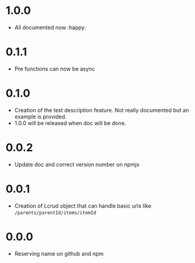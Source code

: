 # 1.0.0

* All documented now :happy:

# 0.1.1

* Pre functions can now be async

# 0.1.0

* Creation of the test description feature. Not really documented but an example is provided.
* 1.0.0 will be released when doc will be done.

# 0.0.2

* Update doc and correct version number on npmjs

# 0.0.1

* Creation of Lcrud object that can handle basic urls like `/parents/parentId/items/itemId`

# 0.0.0

* Reserving name on github and npm